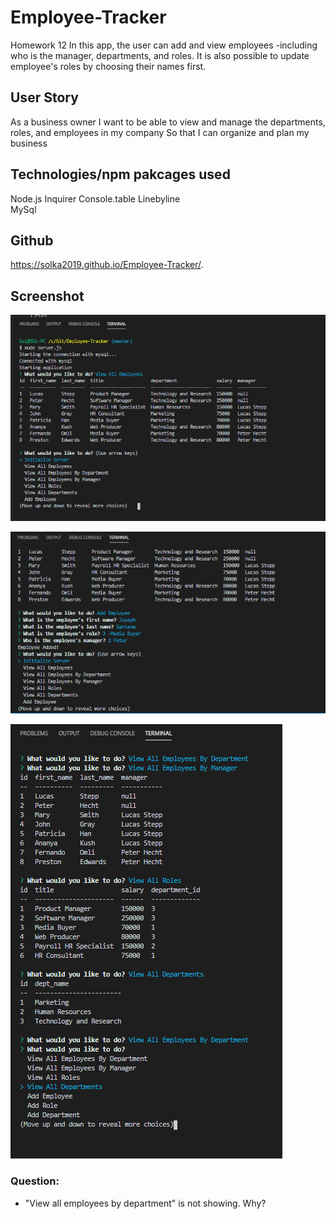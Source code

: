# Employee-Tracker
Homework 12
In this app, the user can add and view employees -including who is the manager, departments, and roles. It is also possible to update employee's roles by choosing their names first. 

## User Story
As a business owner
I want to be able to view and manage the departments, roles, and employees in my company
So that I can organize and plan my business

## Technologies/npm pakcages used
Node.js
Inquirer
Console.table
Linebyline   
MySql   
  
## Github
https://solka2019.github.io/Employee-Tracker/.

## Screenshot
![Image description](./assets/All-Employees-Capture.PNG)

![Image description](./assets/Employee-added.PNG)

![Image description](./assets/commands-Capture.PNG)

### Question:

- "View all employees by department" is not showing. Why?